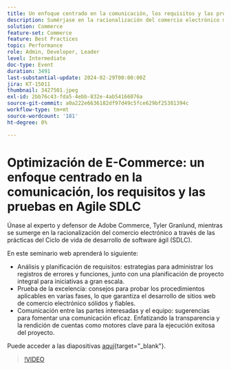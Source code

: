 ```yaml
---
title: Un enfoque centrado en la comunicación, los requisitos y las pruebas en Agile SDLC
description: Sumérjase en la racionalización del comercio electrónico mediante las prácticas del Ciclo de vida del desarrollo de software ágil (SDLC).  Conozca el análisis y la planificación de requisitos, las estrategias para gestionar los registros de errores y funciones, la planificación de proyectos para iniciativas a gran escala, los consejos para probar procedimientos aplicables en varias fases, garantizar el desarrollo de sitios web de comercio electrónico sólidos y fiables, y los consejos para fomentar una comunicación eficaz. Haciendo hincapié en la transparencia y la responsabilidad como motores clave para una ejecución correcta del proyecto. Puede acceder a las diapositivas aquí.
solution: Commerce
feature-set: Commerce
feature: Best Practices
topic: Performance
role: Admin, Developer, Leader
level: Intermediate
doc-type: Event
duration: 3491
last-substantial-update: 2024-02-29T00:00:00Z
jira: KT-15011
thumbnail: 3427501.jpeg
exl-id: 2bb76c43-fda5-4ebb-832e-4ab54166076a
source-git-commit: a0a222e6636182df97d49c5fce629bf25381394c
workflow-type: tm+mt
source-wordcount: '181'
ht-degree: 0%

---
```


# Optimización de E-Commerce: un enfoque centrado en la comunicación, los requisitos y las pruebas en Agile SDLC

Únase al experto y defensor de Adobe Commerce, Tyler Granlund, mientras se sumerge en la racionalización del comercio electrónico a través de las prácticas del Ciclo de vida de desarrollo de software ágil (SDLC).

En este seminario web aprenderá lo siguiente:

* Análisis y planificación de requisitos: estrategias para administrar los registros de errores y funciones, junto con una planificación de proyecto integral para iniciativas a gran escala.
* Prueba de la excelencia: consejos para probar los procedimientos aplicables en varias fases, lo que garantiza el desarrollo de sitios web de comercio electrónico sólidos y fiables.
* Comunicación entre las partes interesadas y el equipo: sugerencias para fomentar una comunicación eficaz. Enfatizando la transparencia y la rendición de cuentas como motores clave para la ejecución exitosa del proyecto.

Puede acceder a las diapositivas [aquí](../../assets/commerce/agile-sldc-slides.pdf){target="_blank"}.

>[!VIDEO](https://video.tv.adobe.com/v/3427501/?learn=on)
